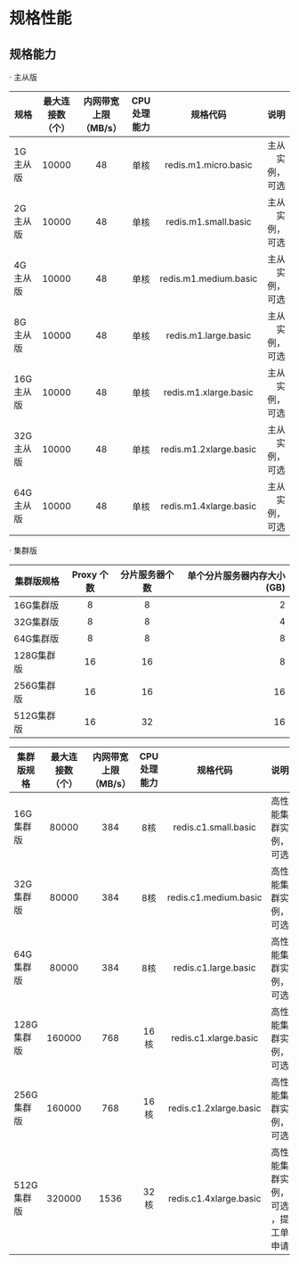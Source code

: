 # 规格性能
## 规格能力

·        主从版

规格|最大连接数（个）|内网带宽上限（MB/s）|CPU处理能力|规格代码|说明
---|:--:|:--:|:--:|:--:|---:
1G主从版|10000|48|单核|redis.m1.micro.basic|主从实例，可选
2G主从版|10000	|48	|单核|redis.m1.small.basic	|主从实例，可选
4G主从版|10000	|48|	单核	|redis.m1.medium.basic|	主从实例，可选
8G主从版|10000|	48	|单核|	redis.m1.large.basic	|主从实例，可选
16G主从版|10000	|48|	单核	|redis.m1.xlarge.basic|	主从实例，可选
32G主从版|10000	|48|	单核	|redis.m1.2xlarge.basic|	主从实例，可选
64G主从版|10000	|48|	单核|	redis.m1.4xlarge.basic	|主从实例，可选

·        集群版


集群版规格|Proxy 个数|分片服务器个数|单个分片服务器内存大小(GB)
---|:--:|:--:|---:
16G集群版|8|8|2
32G集群版|8|8|4
64G集群版|8|8|8
128G集群版|16|16|8
256G集群版|16|16|16
512G集群版|16|32|16


集群版规格|最大连接数（个）|内网带宽上限（MB/s）|CPU处理能力|规格代码|说明
---|:--:|:--:|:--:|:--:|---:
16G集群版|80000|384|8核|redis.c1.small.basic|高性能集群实例，可选
32G集群版|80000|384|8核|redis.c1.medium.basic|高性能集群实例，可选
64G集群版|80000|384|8核|redis.c1.large.basic|高性能集群实例，可选
128G集群版|160000|768|16核|redis.c1.xlarge.basic|高性能集群实例，可选
256G集群版|160000|768|16核|redis.c1.2xlarge.basic|高性能集群实例，可选
512G集群版|320000|1536|32核|redis.c1.4xlarge.basic|高性能集群实例，可选 ，提工单申请
